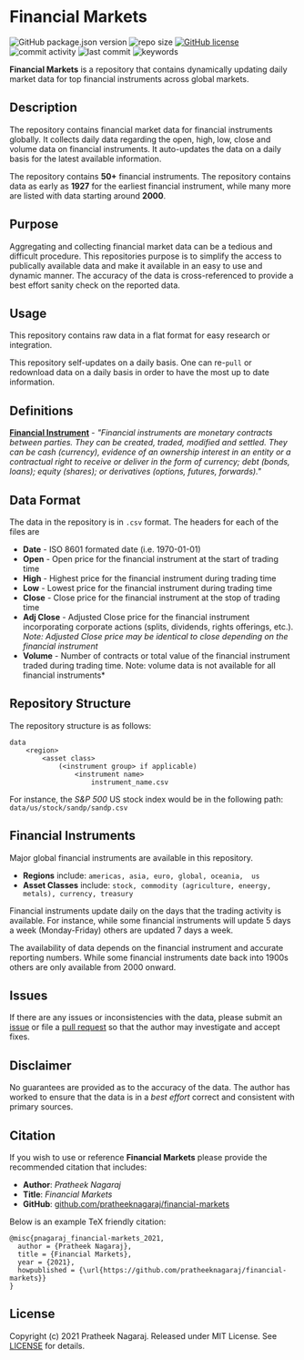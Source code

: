 # Financial Markets

![GitHub package.json version](https://img.shields.io/github/package-json/v/pratheeknagaraj/financial-markets.svg)
![repo size](https://img.shields.io/github/repo-size/pratheeknagaraj/financial-markets)
[![GitHub license](https://img.shields.io/github/license/pratheeknagaraj/financial-markets.svg)](https://github.com/pratheeknagaraj/financial-markets/blob/master/LICENSE)
![commit activity](https://img.shields.io/github/commit-activity/m/pratheeknagaraj/financial-markets?color=yellow)
![last commit](https://img.shields.io/github/last-commit/pratheeknagaraj/financial-markets?color=purple)
![keywords](https://img.shields.io/github/package-json/keywords/pratheeknagaraj/financial-markets?color=ff69b4)

**Financial Markets** is a repository that contains dynamically updating daily market data for top financial instruments across global markets.

## Description

The repository contains financial market data for financial instruments globally. It collects daily data regarding the open, high, low, close and volume data on financial instruments. It auto-updates the data on a daily basis for the latest available information.

The repository contains **50+** financial instruments. The repository contains data as early as **1927** for the earliest financial instrument, while many more are listed with data starting around **2000**.

## Purpose

Aggregating and collecting financial market data can be a tedious and difficult procedure. This repositories purpose is to simplify the access to publically available data and make it available in an easy to use and dynamic manner. The accuracy of the data is cross-referenced to provide a best effort sanity check on the reported data.

## Usage

This repository contains raw data in a flat format for easy research or integration.

This repository self-updates on a daily basis. One can re-`pull` or redownload data on a daily basis in order to have the most up to date information.

## Definitions

[**Financial Instrument**](https://en.wikipedia.org/wiki/Financial_instrument) - *"Financial instruments are monetary contracts between parties. They can be created, traded, modified and settled. They can be cash (currency), evidence of an ownership interest in an entity or a contractual right to receive or deliver in the form of currency; debt (bonds, loans); equity (shares); or derivatives (options, futures, forwards)."*

## Data Format

The data in the repository is in `.csv` format. The headers for each of the files are 

- **Date** - ISO 8601 formated date (i.e. 1970-01-01)
- **Open** - Open price for the financial instrument at the start of trading time
- **High** - Highest price for the financial instrument during trading time
- **Low** - Lowest price for the financial instrument during trading time
- **Close** - Close price for the financial instrument at the stop of trading time
- **Adj Close** - Adjusted Close price for the financial instrument incorporating corporate actions (splits, dividends, rights offerings, etc.). *Note: Adjusted Close price may be identical to close depending on the financial instrument*
- **Volume** - Number of contracts or total value of the financial instrument traded during trading time. Note: volume data is not available for all financial instruments*

## Repository Structure

The repository structure is as follows:

    data
        <region>
            <asset class>
                (<instrument group> if applicable)
                    <instrument name>
                        instrument_name.csv

For instance, the *S&P 500* US stock index would be in the following path: `data/us/stock/sandp/sandp.csv`

## Financial Instruments

Major global financial instruments are available in this repository.

 - **Regions** include: `americas, asia, euro, global, oceania,  us`
 - **Asset Classes** include: `stock, commodity (agriculture, eneergy, metals), currency, treasury`

Financial instruments update daily on the days that the trading activity is available. For instance, while some financial instruments will update 5 days a week (Monday-Friday) others are updated 7 days a week.

The availability of data depends on the financial instrument and accurate reporting numbers. While some financial instruments date back into 1900s others are only available from 2000 onward.

## Issues

If there are any issues or inconsistencies with the data, please submit an [issue](https://github.com/pratheeknagaraj/financial-markets/issues) or file a [pull request](https://github.com/pratheeknagaraj/financial-markets/pulls) so that the author may investigate and accept fixes.
## Disclaimer

No guarantees are provided as to the accuracy of the data. The author has worked to ensure that the data is in a *best effort* correct and consistent with primary sources.

## Citation

If you wish to use or reference **Financial Markets** please provide the recommended citation that includes:
- **Author**: *Pratheek Nagaraj*
- **Title**: *Financial Markets*
- **GitHub**: [github.com/pratheeknagaraj/financial-markets](https://github.com/pratheeknagaraj/financial-markets)

Below is an example TeX friendly citation:

```
@misc{pnagaraj_financial-markets_2021,
  author = {Pratheek Nagaraj},
  title = {Financial Markets},
  year = {2021},
  howpublished = {\url{https://github.com/pratheeknagaraj/financial-markets}}
}
```

## License

Copyright (c) 2021 Pratheek Nagaraj. Released under MIT License. See [LICENSE][license] for details.

[license]: LICENSE

